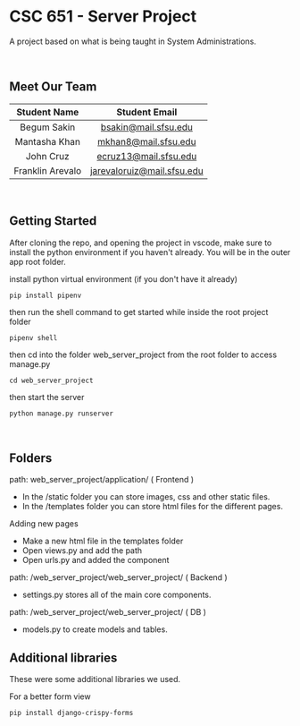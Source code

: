 # CSC 651 - Server Project
A project based on what is being taught in System Administrations.

<br>

## Meet Our Team
| Student Name          |        Student Email        |
|    :---:              |            :---:            |
| Begum Sakin           | bsakin@mail.sfsu.edu        |
| Mantasha Khan         | mkhan8@mail.sfsu.edu        |
| John Cruz             | ecruz13@mail.sfsu.edu       |
| Franklin Arevalo      | jarevaloruiz@mail.sfsu.edu  |

<br>

## Getting Started
After cloning the repo, and opening the project in vscode, make sure to install the python environment if you haven't already. You will be in the outer app root folder.

install python virtual environment (if you don't have it already)
```
pip install pipenv
```

then run the shell command to get started while inside the root project folder
```
pipenv shell
```

then cd into the folder web_server_project from the root folder to access manage.py
```
cd web_server_project
```

then start the server
```
python manage.py runserver
```

<br>

## Folders
path: web_server_project/application/ ( Frontend ) <br>
- In the /static folder you can store images, css and other static files.
- In the /templates folder you can store html files for the different pages.

Adding new pages
- Make a new html file in the templates folder
- Open views.py and add the path 
- Open urls.py and added the component

path: /web_server_project/web_server_project/ ( Backend ) <br>
- settings.py stores all of the main core components.

path: /web_server_project/web_server_project/ ( DB ) <br>
- models.py to create models and tables.

## Additional libraries
These were some additional libraries we used.

For a better form view
```
pip install django-crispy-forms
```


